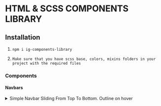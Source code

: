 # HTML & SCSS COMPONENTS LIBRARY

## Installation

1. `npm i ig-components-library`

2. `Make sure that you have scss base, colors, mixins folders in your project with the required files`

### Components

#### Navbars
<details>

 <summary>Simple Navbar Sliding From Top To Bottom. Outline on hover </summary>


**Impport appropriate SCSS file:**
```
@import './path/to/file/../node_modules/ig-components-library/scss/navbars/nav-v1-snttb/snttb'
@import './path/to/file/../node_modules/ig-components-library/scss/navbars/nav-v1-snttb/snttbc'
```

**Copy and paste your customization file:**

```
@import './modifiers/snttb-custom';
```

**Copy php template file to your template-parts:**


```
'./path/to/file/../node_modules/ig-components-library/php/navbars/templates/nav-v1-snttb'
```


**Copy walker class to your inc:**


```
'./path/to/file/../node_modules/ig-components-library/php/navbars/walkers/nav-v1-snttb'
```

**Require walker in your functions.php:**


```
require_once get_template_directory() . '/inc/walkers/nav-v1-snttb/snttb-walker.php';
require_once get_template_directory() . '/inc/walkers/nav-v1-snttb/snttbc-walker.php';
```

**Import JS files:**


```
import {addFunctionalityToIgNavbarSnttb} from './path/to/file/../node_modules/ig-components-library/js/navbars/nav-v1-snttb/snttb'
import {addFunctionalityToIgNavbarSnttbc} from './path/to/file/../node_modules/ig-components-library/js/navbars/nav-v1-snttb/snttbc'
```

</details>